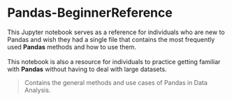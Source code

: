 # Pandas-BeginnerReference

This Jupyter notebook serves as a reference for individuals who are new to Pandas and wish they had a single file that contains the most frequently used **Pandas** methods and how to use them. 
<br>
<br>
This notebook is also a resource for individuals to practice getting familiar with **Pandas** without having to deal with large datasets.

> Contains the general methods and use cases of Pandas in Data Analysis.
